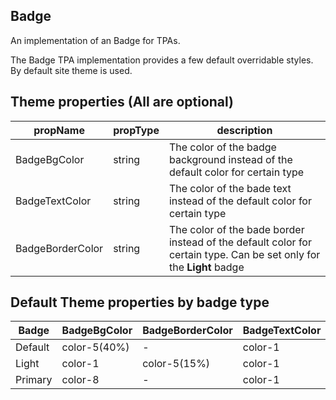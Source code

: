 ## Badge
An implementation of an Badge for TPAs.

The Badge TPA implementation provides a few default overridable styles. By default site theme is used.

## Theme properties (All are optional)
| propName          | propType | description                                                                                                        |
|-------------------|----------|--------------------------------------------------------------------------------------------------------------------|
| BadgeBgColor      | string   | The color of the badge background instead of the default color for certain type                                    |
| BadgeTextColor    | string   | The color of the bade text instead of the default color for certain type                                           |
| BadgeBorderColor  | string   | The color of the bade border instead of the default color for certain type. Can be set only for the **Light** badge|

## Default Theme properties by badge type
|Badge  |BadgeBgColor|BadgeBorderColor|BadgeTextColor|
|-------|------------|----------------|--------------|
|Default|color-5(40%)|-               |color-1       |
|Light  |color-1     |color-5(15%)    |color-1       |
|Primary|color-8     |-               |color-1       |